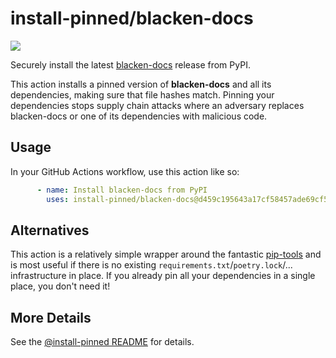 

# install-pinned/blacken-docs

![](https://shields.io/badge/python-3.7%20%7C%203.8%20%7C%203.9%20%7C%203.10%20%7C%203.11-blue)

Securely install the latest [blacken-docs](https://pypi.org/project/blacken-docs/) release from PyPI.

This action installs a pinned version of **blacken-docs** and all its dependencies,         making sure that file hashes match. Pinning your dependencies stops supply chain attacks where an adversary         replaces blacken-docs or one of its dependencies with malicious code.

## Usage

In your GitHub Actions workflow, use this action like so:

```yaml
      - name: Install blacken-docs from PyPI
        uses: install-pinned/blacken-docs@d459c195643a17cf58457ade69cf5acbe7fffc92  # 1.12.1
```

## Alternatives

This action is a relatively simple wrapper around the fantastic [pip-tools](https://pip-tools.rtfd.io)         and is most useful if there is no existing `requirements.txt`/`poetry.lock`/... infrastructure in place.         If you already pin all your dependencies in a single place, you don't need it!

## More Details

See the [@install-pinned README](https://github.com/install-pinned) for details.
